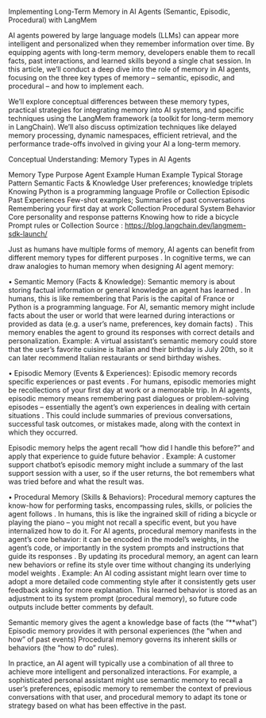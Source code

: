 Implementing Long-Term Memory in AI Agents (Semantic, Episodic, Procedural) with LangMem

AI agents powered by large language models (LLMs) can appear more intelligent and personalized when they remember information over time. By equipping agents with long-term memory, developers enable them to recall facts, past interactions, and learned skills beyond a single chat session. In this article, we’ll conduct a deep dive into the role of memory in AI agents, focusing on the three key types of memory – semantic, episodic, and procedural – and how to implement each.

We’ll explore conceptual differences between these memory types, practical strategies for integrating memory into AI systems, and specific techniques using the LangMem framework (a toolkit for long-term memory in LangChain). We’ll also discuss optimization techniques like delayed memory processing, dynamic namespaces, efficient retrieval, and the performance trade-offs involved in giving your AI a long-term memory.

Conceptual Understanding: Memory Types in AI Agents

Memory Type	Purpose	Agent Example	Human Example	Typical Storage Pattern
Semantic	Facts & Knowledge	User preferences; knowledge triplets	Knowing Python is a programming language	Profile or Collection
Episodic	Past Experiences	Few-shot examples; Summaries of past conversations	Remembering your first day at work	Collection
Procedural	System Behavior	Core personality and response patterns	Knowing how to ride a bicycle	Prompt rules or Collection
Source : https://blog.langchain.dev/langmem-sdk-launch/

Just as humans have multiple forms of memory, AI agents can benefit from different memory types for different purposes . In cognitive terms, we can draw analogies to human memory when designing AI agent memory:

• Semantic Memory (Facts & Knowledge): Semantic memory is about storing factual information or general knowledge an agent has learned . In humans, this is like remembering that Paris is the capital of France or Python is a programming language. For AI, semantic memory might include facts about the user or world that were learned during interactions or provided as data (e.g. a user’s name, preferences, key domain facts) . This memory enables the agent to ground its responses with correct details and personalization. Example: A virtual assistant’s semantic memory could store that the user’s favorite cuisine is Italian and their birthday is July 20th, so it can later recommend Italian restaurants or send birthday wishes.

• Episodic Memory (Events & Experiences): Episodic memory records specific experiences or past events . For humans, episodic memories might be recollections of your first day at work or a memorable trip. In AI agents, episodic memory means remembering past dialogues or problem-solving episodes – essentially the agent’s own experiences in dealing with certain situations . This could include summaries of previous conversations, successful task outcomes, or mistakes made, along with the context in which they occurred.

Episodic memory helps the agent recall “how did I handle this before?” and apply that experience to guide future behavior . Example: A customer support chatbot’s episodic memory might include a summary of the last support session with a user, so if the user returns, the bot remembers what was tried before and what the result was.

• Procedural Memory (Skills & Behaviors): Procedural memory captures the know-how for performing tasks, encompassing rules, skills, or policies the agent follows . In humans, this is like the ingrained skill of riding a bicycle or playing the piano – you might not recall a specific event, but you have internalized how to do it. For AI agents, procedural memory manifests in the agent’s core behavior: it can be encoded in the model’s weights, in the agent’s code, or importantly in the system prompts and instructions that guide its responses . By updating its procedural memory, an agent can learn new behaviors or refine its style over time without changing its underlying model weights . Example: An AI coding assistant might learn over time to adopt a more detailed code commenting style after it consistently gets user feedback asking for more explanation. This learned behavior is stored as an adjustment to its system prompt (procedural memory), so future code outputs include better comments by default.

Semantic memory gives the agent a knowledge base of facts (the “**what”)
Episodic memory provides it with personal experiences (the “when and how” of past events)
Procedural memory governs its inherent skills or behaviors (the “how to do” rules).

In practice, an AI agent will typically use a combination of all three to achieve more intelligent and personalized interactions. For example, a sophisticated personal assistant might use semantic memory to recall a user’s preferences, episodic memory to remember the context of previous conversations with that user, and procedural memory to adapt its tone or strategy based on what has been effective in the past.
